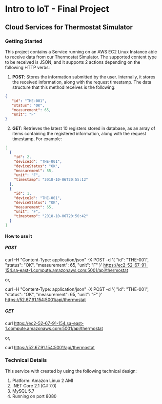 # Intro to IoT - Final Project

## Cloud Services for Thermostat Simulator

### Getting Started

This project contains a Service running on an AWS EC2 Linux Instance able to receive data from our Thermostat Simulator. The supported content type to be received is JSON, and it supports 2 actions depending on the following HTTP verbs:

1. **POST**: Stores the information submitted by the user. Internally, it stores the received information, along with the request timestamp. The data structure that this method receives is the following:

```json
{
   "id": "THE-001",
   "status": "OK",
   "measurement": 65,
   "unit": "F"
}
```

2. **GET**: Retrieves the latest 10 registers stored in database, as an array of items containing the registered information, along with the request timestamp. For example:  

```json
[
  {
    "id": 2,
    "deviceId": "THE-001",
    "deviceStatus": "OK",
    "measurement": 85,
    "unit": "F",
    "timestamp": "2018-10-06T20:55:12"
  },
  {
    "id": 1,
    "deviceId": "THE-001",
    "deviceStatus": "OK",
    "measurement": 65,
    "unit": "F",
    "timestamp": "2018-10-06T20:50:42"
  }
]
```
#### How to use it

##### POST
curl -H "Content-Type: application/json" -X POST -d '{ "id": "THE-001", "status": "OK", "measurement": 65, "unit": "F" }' https://ec2-52-67-91-154.sa-east-1.compute.amazonaws.com:5001/api/thermostat

or,

curl -H "Content-Type: application/json" -X POST -d '{ "id": "THE-001", "status": "OK", "measurement": 65, "unit": "F" }' https://52.67.91.154:5001/api/thermostat


##### GET
curl https://ec2-52-67-91-154.sa-east-1.compute.amazonaws.com:5001/api/thermostat

or,

curl https://52.67.91.154:5001/api/thermostat



### Technical Details

This service with created by using the following technical design:

1. Platform: Amazon Linux 2 AMI
2. .NET Core 2.1 (C# 7.0)
3. MySQL 5.7
4. Running on port 8080